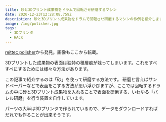 ```yaml
---
title: 砂と3Dプリント成果物をドラムで回転させ研磨するマシン
date: 2020-12-23T12:28:08.759Z
description: 砂と3Dプリント成果物をドラムで回転させ研磨するマシンの作例を紹介します
image: /img/polisher.jpg
tags:
  - 3Dプリンタ
  - HACK
---
```

[reittec polisher](https://www.thingiverse.com/thing:3666116)から発見。画像もここから転載。

3Dプリントした成果物の表面は独特の積層痕が残ってしまいます。これをすべすべにするためには様々な方法があります。

この記事で紹介するのは「砂」を使って研磨する方法です。
研磨と言えばサンドペーパーなどで表面をこする方法が思い浮かびますが、ここでは回転するドラムの中に砂と3Dプリント成果物を入れることで表面を研磨する、いわゆる「バレル研磨」を行う装置を自作しています。

パーツの大半は3Dプリンタで作られているので、データをダウンロードすればだれでも作ることが出来そうです。
